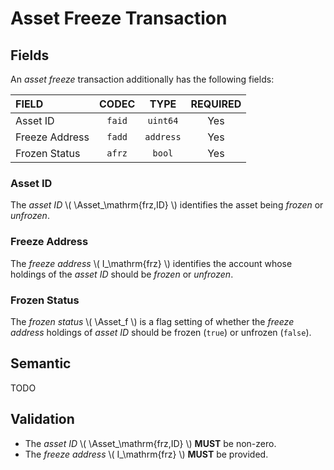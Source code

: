 $$
\newcommand \Asset {\mathrm{Asa}}
$$

# Asset Freeze Transaction

## Fields

An _asset freeze_ transaction additionally has the following fields:

| FIELD          | CODEC  |   TYPE    | REQUIRED |
|:---------------|:------:|:---------:|:--------:|
| Asset ID       | `faid` | `uint64`  |   Yes    |
| Freeze Address | `fadd` | `address` |   Yes    |
| Frozen Status  | `afrz` |  `bool`   |   Yes    |

### Asset ID

The _asset ID_ \\( \Asset_\mathrm{frz,ID} \\) identifies the asset being _frozen_
or _unfrozen_.

### Freeze Address

The _freeze address_ \\( I_\mathrm{frz} \\) identifies the account whose holdings
of the _asset ID_ should be _frozen_ or _unfrozen_.

### Frozen Status

The _frozen status_ \\( \Asset_f \\) is a flag setting of whether the _freeze address_
holdings of _asset ID_ should be frozen (`true`) or unfrozen (`false`).

## Semantic

TODO

## Validation

-   The _asset ID_ \\( \Asset_\mathrm{frz,ID} \\) **MUST** be non-zero.
-   The _freeze address_ \\( I_\mathrm{frz} \\) **MUST** be provided.
